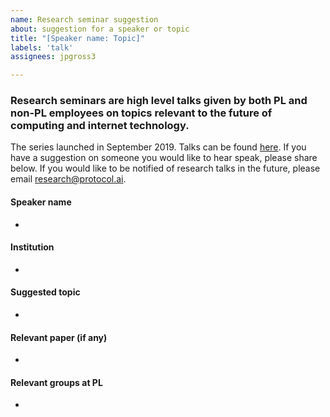 ```yaml
---
name: Research seminar suggestion
about: suggestion for a speaker or topic
title: "[Speaker name: Topic]"
labels: 'talk'
assignees: jpgross3

---
```


### Research seminars are high level talks given by both PL and non-PL employees on topics relevant to the future of computing and internet technology. 
The series launched in September 2019. Talks can be found [here](https://www.youtube.com/watch?v=L4SJzoKHKPk&list=PLhuBigpl7lqu6xWpiXtbEzJQtlMH1tqoG). If you have a suggestion on someone you would like to hear speak, please share below. If you would like to be notified of research talks in the future, please email research@protocol.ai. 

#### Speaker name
- 

#### Institution
-
 
#### Suggested topic
-
 
#### Relevant paper (if any)
-
 
#### Relevant groups at PL
-
